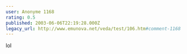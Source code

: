 ```yaml
---
user: Anonyme 1168
rating: 0.5
published: 2003-06-06T22:19:28.000Z
legacy_url: http://www.emunova.net/veda/test/106.htm#comment-1168
---
```

lol
